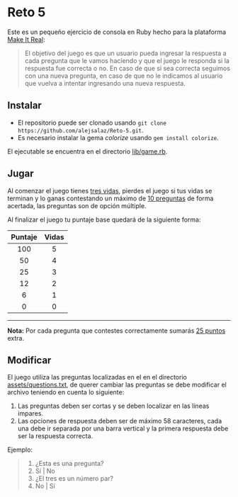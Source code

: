 # Reto 5

Este es un pequeño ejercicio de consola en Ruby hecho para la plataforma [Make It Real](https://www.makeitreal.camp/subjects/ruby/projects/3):

> El objetivo del juego es que un usuario pueda ingresar la respuesta a cada pregunta que le vamos haciendo y que el juego le responda si la respuesta fue correcta o no. En caso de que si sea correcta seguimos con una nueva pregunta, en caso de que no le indicamos al usuario que vuelva a intentar ingresando una nueva respuesta.

## Instalar

* El repositorio puede ser clonado usando `git clone https://github.com/alejsalaz/Reto-5.git`.
* Es necesario instalar la gema _colorize_ usando `gem install colorize`.

El ejecutable se encuentra en el  directorio [lib/game.rb](lib/game.rb).

## Jugar

Al comenzar el juego tienes <u>tres vidas</u>, pierdes el juego si tus vidas se terminan y lo ganas contestando un máximo de <u>10 preguntas</u> de forma acertada, las preguntas son de opción múltiple.

Al finalizar el juego tu puntaje base quedará de la siguiente forma:

| **Puntaje** | **Vidas** |
|:-----------:|:---------:|
| 100         | 5         |
| 50          | 4         |
| 25          | 3         |
| 12          | 2         |
| 6           | 1         |
| 0           | 0         |

---

**Nota:** Por cada pregunta que contestes correctamente sumarás <u>25 puntos</u> extra.

## Modificar

El juego utiliza las preguntas localizadas en el en el  directorio [assets/questions.txt](assets/questions.txt), de querer cambiar las preguntas se debe modificar el archivo teniendo en cuenta lo siguiente:

1. Las preguntas deben ser cortas y se deben localizar en las líneas impares.
2. Las opciones de respuesta deben ser de máximo 58 caracteres, cada una debe ir separada por una barra vertical y la primera respuesta debe ser la respuesta correcta.

Ejemplo:

> 1. ¿Esta es una pregunta?
> 2. Sí | No
> 3. ¿El tres es un número par?
> 4. No | Sí
